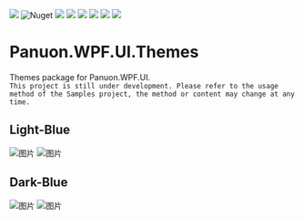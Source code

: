 <a href="https://www.nuget.org/packages/Panuon.WPF.UI" target='_blank'><img src="https://img.shields.io/badge/Nuget-Panuon.WPF.UI-green"></a>
![Nuget](https://img.shields.io/badge/.net%20framework-%E2%89%A54.5-blue)
![](https://img.shields.io/badge/.net-3.1-blue)
![](https://img.shields.io/badge/.net-5-blue)
![](https://img.shields.io/badge/.net-6-blue)
![](https://img.shields.io/nuget/dt/Panuon.UI.Silver)
![](https://img.shields.io/nuget/dt/Panuon.WPF.UI)
![](https://img.shields.io/badge/Visual%20Studio-2019+-813dbf)

# Panuon.WPF.UI.Themes 
Themes package for Panuon.WPF.UI.  
`This project is still under development. Please refer to the usage method of the Samples project, the method or content may change at any time.`

## Light-Blue
![图片](https://user-images.githubusercontent.com/23360265/209552085-2d35750e-828c-4aa6-8d49-070393554d30.png)
![图片](https://user-images.githubusercontent.com/23360265/209552193-50a73f34-6eac-4702-9c9d-8cf9b9bedad1.png)

## Dark-Blue
![图片](https://user-images.githubusercontent.com/23360265/209554805-69beeeaf-5847-491d-864a-c0ca7d11220f.png)
![图片](https://user-images.githubusercontent.com/23360265/209554823-62cc842a-42d3-4d30-8b00-44e29d4c952e.png)
